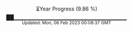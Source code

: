 <p align="center">
⏳Year Progress (9.86 %) <br>
██▁▁▁▁▁▁▁▁▁▁▁▁▁▁▁▁▁▁▁▁▁▁▁▁▁▁▁▁ <br>
<sub>Updated: Mon, 06 Feb 2023 00:08:37 GMT</sub>
</p>

